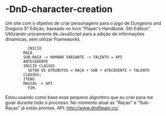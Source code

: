 # -DnD-character-creation
Um site com o objetivo de criar personagens para o jogo de Dungeons and Dragons 5° Edição, baseado no livro "Player's Handbook. 5th Edition". Utilizando unicamente de JavaScript para a adição de informações dinamicas, sem utilizar Frameworks.

              INICIO
            RAÇA
            SUB-RAÇA -> HUMANO VARIANTE -> TALENTO = API
            ANTECEDENTE
            INICIO CLASSES
              SETAR OS ATRIBUTOS = RAÇA + SUB + ATECEDENTE + TALENTO
            CLASSES;
            ITENS
            MAGIAS -> API
              FIM.
Estou usando como base esse pequeno algoritmo que eu criei para me guiar durante todo o processo. No momento atual as "Raças" e "Sub-Raças" já estão prontas.
API: http://www.dnd5eapi.co/
